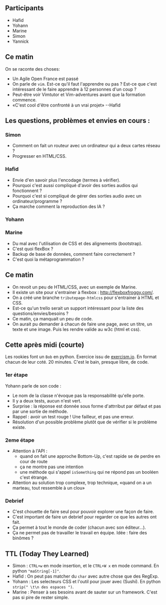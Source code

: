## Participants

- Hafid
- Yohann
- Marine
- Simon
- Yannick

## Ce matin

On se raconte des choses:

- Un Agile Open France est passé
- On parle de `vim`. Est-ce qu'il faut l'apprendre ou pas ? Est-ce que c'est
  intéressant de le faire apprendre à 12 personnes d'un coup ?
- Peut-être voir Vimtutor et Vim-adventures avant que la formation commence.
- «C'est cool d'être confronté à un vrai projet» --Hafid

## Les questions, problèmes et envies en cours :

### Simon

- Comment on fait un routeur avec un ordinateur qui a deux cartes réseau ?
- Progresser en HTML/CSS.

### Hafid

- Envie d'en savoir plus l'encodage (termes à vérifier).
- Pourquoi c'est aussi compliqué d'avoir des sorties audios qui fonctionnent ?
- Pourquoi c'est si compliqué de gérer des sorties audio avec un
  ordinateur/programme ?
- Ça marche comment la reproduction des IA ?

### Yohann

### Marine

- Du mal avec l'utilisation de CSS et des alignements (bootstrap).
- C'est quoi flexBox ?
- Backup de base de données, comment faire correctement ?
- C'est quoi la métaprogrammation ?


## Ce matin

- On revoit un peu de HTML/CSS, avec un exemple de Marine.
- Il existe un site pour s'entrainer à flexbox : http://flexboxfroggy.com/.
- On a créé une branche `tributepage-htmlcss` pour s'entrainer à HTML et CSS.
- Est-ce qu'un trello serait un support intéressant pour la liste des
  questions/envies/besoins ?
- Ce matin, ça manquait un peu de code.
- On aurait pu demander à chacun de faire une page, avec un titre, un texte et
  une image. Puis les rendre valide au w3c (html et css).

## Cette après midi (courte)

Les rookies font un `Bob` en python. Exercice issu de
[exercism.io](http://exercism.io/exercises/python/bob/readme).  En format
chacun de leur coté. 20 minutes. C'est le bain, presque libre, de code.

### 1er étape

Yohann parle de son code :
- Le nom de la classe n'évoque pas la responsabilité qu'elle porte.
- Il y a deux tests, aucun n'est vert.
- Surprise : la réponse est donnée sous forme d'attrribut par défaut et pas par une sortie de méthode.
- Rappel : avoir un test rouge ! Une failleur, et pas une erreur.
- Résolution d'un possible problème plutôt que de vérifier si le problème existe.

### 2eme étape

- Attention à l'API :
  - quand on fait une approche Bottom-Up, c'est rapide se de perdre en cour de route
  - ça ne montre pas une intention
  - une méthode qui s'appel `isSomething` qui ne répond pas un booléen c'est étrange.
- Attention au solution trop complexe, trop technique, «quand on a un marteau, tout ressemble à un clou»


### Debrief

- C'est chouette de faire seul pour pouvoir explorer une façon de faire.
- C'est important de faire un debrief pour regarder ce que les autres ont fait.
- Ça permet à tout le monde de coder (chacun avec son éditeur...).
- Ça ne permet pas de travailler le travail en équipe. Idée : faire des binômes ?


## TTL (Today They Learned)

- Simon : `CTRL+w` en mode insertion, et le `CTRL+W x` en mode command. En python `"maString[-1]"`.
- Hafid : On peut pas matcher du `char` avec autre chose que des RegExp.
- Yohann : Les selecteurs CSS et l'outil pour jouer avec (Sushi). En python `strip(" \t\n des espaces ")`.
- Marine : Penser à ses besoins avant de sauter sur un framework. C'est pas si pire de rester simple.

